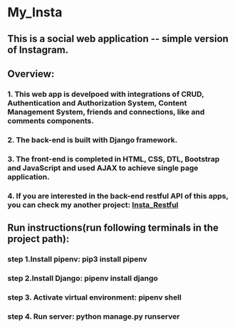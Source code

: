 # My_Insta

## This is a social web application -- simple version of Instagram.

## Overview:
### 1. This web app is develpoed with integrations of CRUD, Authentication and Authorization System, Content Management System, friends and connections, like and comments components.
### 2. The back-end is built with Django framework.
### 3. The front-end is completed in HTML, CSS, DTL, Bootstrap and JavaScript and used AJAX to achieve single page application.
### 4. If you are interested in the back-end restful API of this apps, you can check my another project: [Insta_Restful](https://github.com/MonicaZheng/Insta_Resftul)

## Run instructions(run following terminals in the project path):
### step 1.Install pipenv: pip3 install pipenv
### step 2.Install Django: pipenv install django
### step 3. Activate virtual environment: pipenv shell
### step 4. Run server: python manage.py runserver

